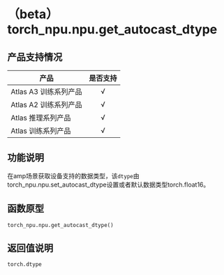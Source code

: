# （beta）torch_npu.npu.get_autocast_dtype


## 产品支持情况

| 产品                                                         | 是否支持 |
| ------------------------------------------------------------ | :------: |
|<term>Atlas A3 训练系列产品</term>            |    √     |
|<term>Atlas A2 训练系列产品</term>  | √    |
|<term>Atlas 推理系列产品</term>                                       |    √     |
|<term>Atlas 训练系列产品</term>                                       |    √     |


## 功能说明

在amp场景获取设备支持的数据类型，该`dtype`由torch_npu.npu.set_autocast_dtype设置或者默认数据类型torch.float16。


## 函数原型

```
torch_npu.npu.get_autocast_dtype()
```
## 返回值说明

`torch.dtype`


